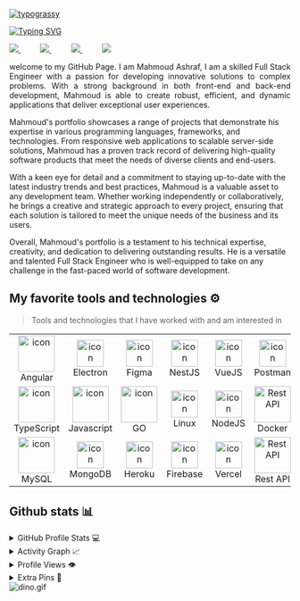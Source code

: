 [![typograssy](https://typograssy.deno.dev/api?text=Welcome&comment=)](https://github.com/kawarimidoll/typograssy)


[![Typing SVG](https://readme-typing-svg.demolab.com?font=Fira+Code&weight=1500&size=30&duration=2000&pause=1000&color=3731CD&width=600&lines=Hello;I+am+Mahmoud+Ashraf+;I+am+%F0%9F%A6%8B%E2%81%82%E0%BC%84%F0%9D%90%85%F0%9D%94%B2%C9%A9%CA%86%F0%9D%98%80%F0%9D%98%81%E1%B5%85c%D3%84%E0%BC%84%E2%81%82%F0%9F%A6%8BEngineer)](https://git.io/typing-svg)


<div align="justify">
  <a href="https://github.com/mahmoudashraf-code?tab=repositories">
    <img src="https://img.shields.io/badge/GitHub-100000?style=for-the-badge&logo=github&logoColor=white">
  </a>
 &nbsp;&nbsp;&nbsp;&nbsp;&nbsp;&nbsp;&nbsp;&nbsp;
  <a href="https://www.linkedin.com/in/mahmoudashraf-code/">
    <img src="https://img.shields.io/badge/Linkedin-%231DA1F2.svg?style=for-the-badge&logo=Linkedin&logoColor=white">
  </a>
&nbsp;&nbsp;&nbsp;&nbsp;&nbsp;&nbsp;&nbsp;&nbsp;
<a href="https://mahmoud-ashraf.me/">
<img src="https://img.shields.io/badge/website-000000?style=for-the-badge&logo=About.me&logoColor=white">
</a>
&nbsp;&nbsp;&nbsp;&nbsp;&nbsp;&nbsp;&nbsp;&nbsp;
<a href="https://mail.google.com/mail/?view=cm&source=mailto&to=[mahmoudashrafahmed3@gmail.com]">
<img src="https://img.shields.io/badge/Gmail-D14836?style=for-the-badge&logo=gmail&logoColor=white">
</a>
</div>

<p></p>

<p align="justify">
welcome to my GitHub Page. I am Mahmoud Ashraf,
I am a skilled Full Stack Engineer with a passion for developing innovative solutions to complex problems. With a strong background in both front-end and back-end development, Mahmoud is able to create robust, efficient, and dynamic applications that deliver exceptional user experiences.
</p>
<p>
Mahmoud's portfolio showcases a range of projects that demonstrate his expertise in various programming languages, frameworks, and technologies. From responsive web applications to scalable server-side solutions, Mahmoud has a proven track record of delivering high-quality software products that meet the needs of diverse clients and end-users.
</p>
<p>
With a keen eye for detail and a commitment to staying up-to-date with the latest industry trends and best practices, Mahmoud is a valuable asset to any development team. Whether working independently or collaboratively, he brings a creative and strategic approach to every project, ensuring that each solution is tailored to meet the unique needs of the business and its users.
</p>
<p>
Overall, Mahmoud's portfolio is a testament to his technical expertise, creativity, and dedication to delivering outstanding results. He is a versatile and talented Full Stack Engineer who is well-equipped to take on any challenge in the fast-paced world of software development.
</p>


## My favorite tools and technologies ⚙️

> Tools and technologies that I have worked with and am interested in

<table style="width=100%">
  <tr>
    <td align="center" width="96">
      <img src="https://angular.io/assets/images/logos/angular/angular.svg" alt="icon" width="65" height="65" />
      <br>Angular
    </td>
    <td align="center" width="96">
        <img src="https://skillicons.dev/icons?i=electron" alt="icon" width="48" height="48" />
      <br>Electron
    </td>
    <td align="center" width="96">
        <img src="https://skillicons.dev/icons?i=figma" alt="icon" width="48" height="48" />
      <br>Figma
    </td>
     <td align="center" width="96">
        <img src="https://skillicons.dev/icons?i=nestjs" alt="icon" width="48" height="48" />
      <br>NestJS
    </td>
     <td align="center" width="96">
        <img src="https://skillicons.dev/icons?i=vue" alt="icon" width="48" height="48" />
      <br>VueJS
    </td>
     <td align="center" width="96">
        <img src="https://skillicons.dev/icons?i=postman" alt="icon" width="48" height="48" />
      <br>Postman
    </td>
    </td>
       <td align="center" width="96">
        <img src="https://techstack-generator.vercel.app/github-icon.svg" width="65" height="65" alt="GitHub" />
      <br>Github
    </td>
  </tr>
  <tr>
    <td align="center" width="96">
      <a href="#macropower-tech">
        <img src="https://techstack-generator.vercel.app/ts-icon.svg" alt="icon" width="65" height="65" />
      </a>
      <br>TypeScript
    </td>
    <td align="center" width="96">
        <img src="https://techstack-generator.vercel.app/js-icon.svg" alt="icon" width="65" height="65" />
      <br>Javascript
    </td>
    <td align="center" width="96">
        <img src="https://skillicons.dev/icons?i=go" alt="icon" width="65" height="65" />
      <br>GO
    </td>
    <td align="center" width="96">
        <img src="https://skillicons.dev/icons?i=linux" alt="icon" width="48" height="48" />
      <br>Linux
    </td>
        <td align="center" width="96">
        <img src="https://skillicons.dev/icons?i=nodejs" alt="icon" width="48" height="48" />
      <br>NodeJS
    </td>
              <td align="center" width="96">
        <img src="https://techstack-generator.vercel.app/docker-icon.svg" width="65" height="65" alt="Rest API" />
      <br>Docker
    </td>
        <td align="center" width="96">
        <img src="https://skillicons.dev/icons?i=git" width="48" height="48" alt="Git" />
      <br>Git
    </td>
  </tr>
  <tr>
    <td align="center" width="96">
        <img src="https://techstack-generator.vercel.app/mysql-icon.svg" alt="icon" width="65" height="65" />
      <br>MySQL
    </td>
    <td align="center" width="96">
        <img src="https://skillicons.dev/icons?i=mongodb" alt="icon" width="48" height="48" />
      <br>MongoDB
    </td>
    <td align="center" width="96">
        <img src="https://skillicons.dev/icons?i=heroku" alt="icon" width="48" height="48" />
      <br>Heroku
    </td>
     <td align="center" width="96">
        <img src="https://skillicons.dev/icons?i=firebase" alt="icon" width="48" height="48" />
      <br>Firebase
    </td>
       <td align="center" width="96">
        <img src="https://skillicons.dev/icons?i=vercel" alt="icon" width="48" height="48" />
      <br>Vercel
    </td>
          <td align="center" width="96">
        <img src="https://techstack-generator.vercel.app/restapi-icon.svg" width="65" height="65" alt="Rest API" />
      <br>Rest API
    </td>
    <td align="center" width="96">
        <img src="https://techstack-generator.vercel.app/nginx-icon.svg" alt="icon" width="50" height="50" />
      <br>Nginx
    </td>
  </tr>

 <tr>
 </tr>
</table>

## Github stats 📊

<details>
  <summary>GitHub Profile Stats 💻</summary>
  <br/>
  <img alt="rzashakeri's Github Stats" src="https://github-readme-stats.vercel.app/api/?username=mahmoudashraf-code&show_icons=true&count_private=true&theme=default&hide_border=true&bg_color=fff&title_color=00E676&icon_color=00E676" height="192px"/>

  <img alt="rzashakeri's Top Languages" src="https://github-readme-stats.vercel.app/api/top-langs/?username=mahmoudashraf-code&langs_count=8&layout=compact&theme=default&hide_border=true&bg_color=fff&title_color=000&icon_color=000&hide=Jupyter%20Notebook" height="192px"/>

  <br/>
</details>

<details>
  <summary>Activity Graph 📈</summary>
  <br/>

[![Ashutosh's github activity graph](https://github-readme-activity-graph.vercel.app/graph?username=mahmoudashraf-code&bg_color=ffffff&color=000000&line=04e61b&point=403d3d&area=true&hide_border=true)](https://github.com/ashutosh00710/github-readme-activity-graph)

</details>


<details>
  <summary>Profile Views 👁️</summary>
  <br/>
  <img src="https://komarev.com/ghpvc/?username=mahmoudashraf-code&label=PROFILE+VIEWS&style=for-the-badge&color=brightgreen">

</details>




<details>
  <summary>Extra Pins 📌</summary>
  <br/>
  <a href="https://github.com/mahmoudashraf-code/lawerAssistant">
  <img align="center" src="https://github-readme-stats.vercel.app/api/pin/?username=mahmoudashraf-code&repo=lawerAssistant&theme=default" />
</a>
  <br/>
  <br/>
 
   <a href="https://github.com/mahmoudashraf-code/Incident-management-service">
  <img align="center" src="https://github-readme-stats.vercel.app/api/pin/?username=mahmoudashraf-code&repo=Incident-management-service&theme=default" />
</a>
  <br/>
  <br/>
 
   <a href="https://github.com/mahmoudashraf-code/Al-BashirWebBuilder">
  <img align="center" src="https://github-readme-stats.vercel.app/api/pin/?username=mahmoudashraf-code&repo=Al-BashirWebBuilder&theme=default" />
 </a>


   <br/>
  <br/>
 
   <a href="https://github.com/mahmoudashraf-code/Al-BashirFonts">
  <img align="center" src="https://github-readme-stats.vercel.app/api/pin/?username=mahmoudashraf-code&repo=Al-BashirFonts&theme=default" />
 </a>
 
</details>




<img data-target="animated-image.replacedImage" alt="dino.gif" class="AnimatedImagePlayer-animatedImage" src="https://github.com/saadeghi/saadeghi/raw/master/dino.gif" style="display: block; opacity: 1;">



